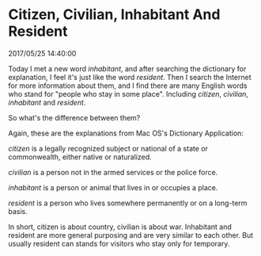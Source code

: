 # Citizen, Civilian, Inhabitant And Resident
2017/05/25 14:40:00


Today I met a new word *inhabitant*, and after searching the dictionary for explanation, I feel it's just like the word *resident*. Then I search the Internet for more information about them, and I find there are many English words who stand for "people who stay in some place". Including *citizen*, *civilian*, *inhabitant* and *resident*.

So what's the difference between them?

Again, these are the explanations from Mac OS's Dictionary Application:

*citizen* is a legally recognized subject or national of a state or commonwealth, either native or naturalized.

*civilian* is a person not in the armed services or the police force.

*inhabitant* is a person or animal that lives in or occupies a place.

*resident* is a person who lives somewhere permanently or on a long-term basis.

In short, citizen is about country, civilian is about war. Inhabitant and resident are more general purposing and are very similar to each other. But usually resident can stands for visitors who stay only for temporary.

